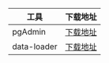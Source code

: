 | 工具        | 下载地址                                                     |
| ----------- | ------------------------------------------------------------ |
| pgAdmin     | [下载地址](https://www.pgadmin.org/download/)                |
| data-loader | [下载地址](https://main.qcloudimg.com/raw/030c803536979706775e3cc8238ed5d9/data-loader.7z) |


